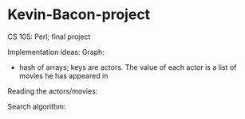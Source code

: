 Kevin-Bacon-project
===================

CS 105: Perl; final project

Implementation ideas:
  Graph:
  - hash of arrays; keys are actors.  The value of each actor is a list of movies he has appeared in

  Reading the actors/movies:

  Search algorithm: 
